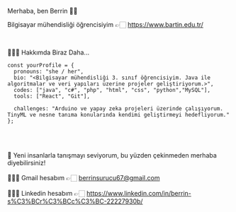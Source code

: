 Merhaba, ben Berrin 👋🏻
<br>

Bilgisayar mühendisliği öğrencisiyim 👉🏻 <https://www.bartin.edu.tr/>

<br>


💁🏻‍♀️ Hakkımda Biraz Daha...

```
const yourProfile = {
  pronouns: "she / her", 
  bio: "<Bilgisayar mühendisliği 3. sınıf öğrencisiyim. Java ile algoritmalar ve veri yapıları üzerine projeler geliştiriyorum.>", 
  codes: ["java", "c#", "php", "html", "css", "python","MySQL"], 
  tools: ["React", "Git"], 
 
  challenges: "Arduino ve yapay zeka projeleri üzerinde çalışıyorum. TinyML ve nesne tanıma konularında kendimi geliştirmeyi hedefliyorum."
};

```

<br><br>

💖 Yeni insanlarla tanışmayı seviyorum, bu yüzden çekinmeden merhaba diyebilirsiniz!
<br><br>
👩🏻‍💻 Gmail hesabım    👉🏻 <berrinsurucu67@gmail.com>
<br><br>
👩🏻‍💻 Linkedin hesabım 👉🏻 <https://www.linkedin.com/in/berrin-s%C3%BCr%C3%BCc%C3%BC-22227930b/>
